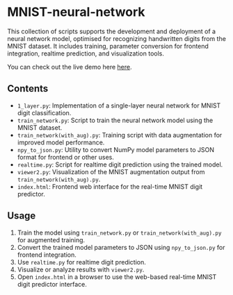 # MNIST-neural-network
This collection of scripts supports the development and deployment of a neural network model, optimised for recognizing handwritten digits from the MNIST dataset. It includes training, parameter conversion for frontend integration, realtime prediction, and visualization tools.

You can check out the live demo here [here](https://mnist-neural-network.netlify.app/).
## Contents

- `1_layer.py`: Implementation of a single-layer neural network for MNIST digit classification.
- `train_network.py`: Script to train the neural network model using the MNIST dataset.
- `train_network(with_aug).py`: Training script with data augmentation for improved model performance.
- `npy_to_json.py`: Utility to convert NumPy model parameters to JSON format for frontend or other uses.
- `realtime.py`: Script for realtime digit prediction using the trained model.
- `viewer2.py`: Visualization of the MNIST augmentation output from `train_network(with_aug).py`.
- `index.html`: Frontend web interface for the real-time MNIST digit predictor.

## Usage

1. Train the model using `train_network.py` or `train_network(with_aug).py` for augmented training.
2. Convert the trained model parameters to JSON using `npy_to_json.py` for frontend integration.
3. Use `realtime.py` for realtime digit prediction.
4. Visualize or analyze results with `viewer2.py`.
5. Open `index.html` in a browser to use the web-based real-time MNIST digit predictor interface.
